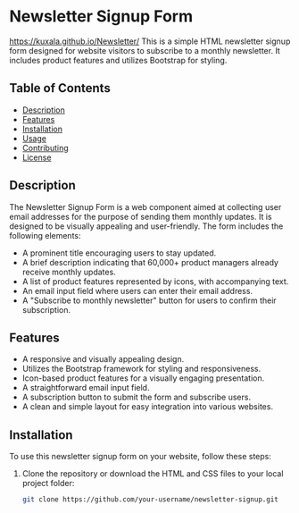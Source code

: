 # Newsletter Signup Form
https://kuxala.github.io/Newsletter/
This is a simple HTML newsletter signup form designed for website visitors to subscribe to a monthly newsletter. It includes product features and utilizes Bootstrap for styling.

## Table of Contents

- [Description](#description)
- [Features](#features)
- [Installation](#installation)
- [Usage](#usage)
- [Contributing](#contributing)
- [License](#license)

## Description

The Newsletter Signup Form is a web component aimed at collecting user email addresses for the purpose of sending them monthly updates. It is designed to be visually appealing and user-friendly. The form includes the following elements:

- A prominent title encouraging users to stay updated.
- A brief description indicating that 60,000+ product managers already receive monthly updates.
- A list of product features represented by icons, with accompanying text.
- An email input field where users can enter their email address.
- A "Subscribe to monthly newsletter" button for users to confirm their subscription.

## Features

- A responsive and visually appealing design.
- Utilizes the Bootstrap framework for styling and responsiveness.
- Icon-based product features for a visually engaging presentation.
- A straightforward email input field.
- A subscription button to submit the form and subscribe users.
- A clean and simple layout for easy integration into various websites.

## Installation

To use this newsletter signup form on your website, follow these steps:

1. Clone the repository or download the HTML and CSS files to your local project folder:

   ```bash
   git clone https://github.com/your-username/newsletter-signup.git
